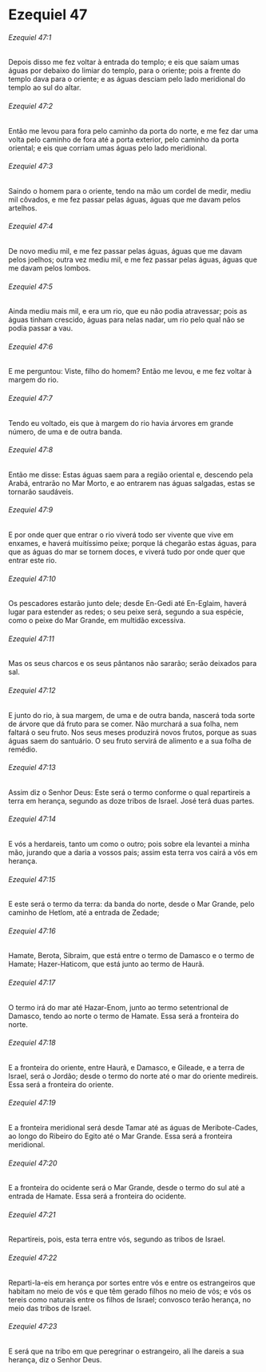 # Ezequiel 47

###### Ezequiel 47:1

Depois disso me fez voltar à entrada do templo; e eis que saíam umas águas por debaixo do limiar do templo, para o oriente; pois a frente do templo dava para o oriente; e as águas desciam pelo lado meridional do templo ao sul do altar.

###### Ezequiel 47:2

Então me levou para fora pelo caminho da porta do norte, e me fez dar uma volta pelo caminho de fora até a porta exterior, pelo caminho da porta oriental; e eis que corriam umas águas pelo lado meridional.

###### Ezequiel 47:3

Saindo o homem para o oriente, tendo na mão um cordel de medir, mediu mil côvados, e me fez passar pelas águas, águas que me davam pelos artelhos.

###### Ezequiel 47:4

De novo mediu mil, e me fez passar pelas águas, águas que me davam pelos joelhos; outra vez mediu mil, e me fez passar pelas águas, águas que me davam pelos lombos.

###### Ezequiel 47:5

Ainda mediu mais mil, e era um rio, que eu não podia atravessar; pois as águas tinham crescido, águas para nelas nadar, um rio pelo qual não se podia passar a vau.

###### Ezequiel 47:6

E me perguntou: Viste, filho do homem? Então me levou, e me fez voltar à margem do rio.

###### Ezequiel 47:7

Tendo eu voltado, eis que à margem do rio havia árvores em grande número, de uma e de outra banda.

###### Ezequiel 47:8

Então me disse: Estas águas saem para a região oriental e, descendo pela Arabá, entrarão no Mar Morto, e ao entrarem nas águas salgadas, estas se tornarão saudáveis.

###### Ezequiel 47:9

E por onde quer que entrar o rio viverá todo ser vivente que vive em enxames, e haverá muitíssimo peixe; porque lá chegarão estas águas, para que as águas do mar se tornem doces, e viverá tudo por onde quer que entrar este rio.

###### Ezequiel 47:10

Os pescadores estarão junto dele; desde En-Gedi até En-Eglaim, haverá lugar para estender as redes; o seu peixe será, segundo a sua espécie, como o peixe do Mar Grande, em multidão excessiva.

###### Ezequiel 47:11

Mas os seus charcos e os seus pântanos não sararão; serão deixados para sal.

###### Ezequiel 47:12

E junto do rio, à sua margem, de uma e de outra banda, nascerá toda sorte de árvore que dá fruto para se comer. Não murchará a sua folha, nem faltará o seu fruto. Nos seus meses produzirá novos frutos, porque as suas águas saem do santuário. O seu fruto servirá de alimento e a sua folha de remédio.

###### Ezequiel 47:13

Assim diz o Senhor Deus: Este será o termo conforme o qual repartireis a terra em herança, segundo as doze tribos de Israel. José terá duas partes.

###### Ezequiel 47:14

E vós a herdareis, tanto um como o outro; pois sobre ela levantei a minha mão, jurando que a daria a vossos pais; assim esta terra vos cairá a vós em herança.

###### Ezequiel 47:15

E este será o termo da terra: da banda do norte, desde o Mar Grande, pelo caminho de Hetlom, até a entrada de Zedade;

###### Ezequiel 47:16

Hamate, Berota, Sibraim, que está entre o termo de Damasco e o termo de Hamate; Hazer-Haticom, que está junto ao termo de Haurã.

###### Ezequiel 47:17

O termo irá do mar até Hazar-Enom, junto ao termo setentrional de Damasco, tendo ao norte o termo de Hamate. Essa será a fronteira do norte.

###### Ezequiel 47:18

E a fronteira do oriente, entre Haurã, e Damasco, e Gileade, e a terra de Israel, será o Jordão; desde o termo do norte até o mar do oriente medireis. Essa será a fronteira do oriente.

###### Ezequiel 47:19

E a fronteira meridional será desde Tamar até as águas de Meribote-Cades, ao longo do Ribeiro do Egito até o Mar Grande. Essa será a fronteira meridional.

###### Ezequiel 47:20

E a fronteira do ocidente será o Mar Grande, desde o termo do sul até a entrada de Hamate. Essa será a fronteira do ocidente.

###### Ezequiel 47:21

Repartireis, pois, esta terra entre vós, segundo as tribos de Israel.

###### Ezequiel 47:22

Reparti-la-eis em herança por sortes entre vós e entre os estrangeiros que habitam no meio de vós e que têm gerado filhos no meio de vós; e vós os tereis como naturais entre os filhos de Israel; convosco terão herança, no meio das tribos de Israel.

###### Ezequiel 47:23

E será que na tribo em que peregrinar o estrangeiro, ali lhe dareis a sua herança, diz o Senhor Deus.

